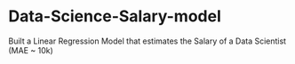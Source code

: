 # Data-Science-Salary-model
Built a Linear Regression Model that estimates the Salary of a Data Scientist (MAE ~ 10k)
